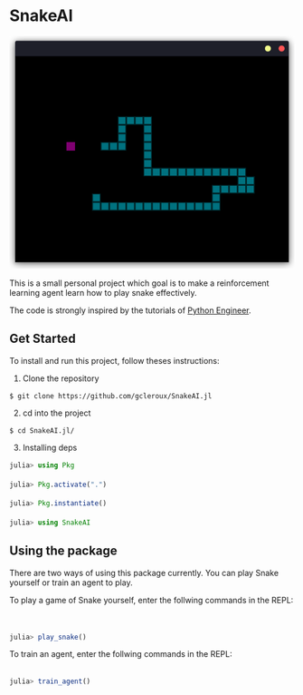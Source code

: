 # SnakeAI

![Image of a game of Snake](https://github.com/gcleroux/SnakeAI.jl/blob/main/assets/Snake.png "A Game of Snake")

This is a small personal project which goal is to make a reinforcement learning agent learn how to play snake effectively.

The code is strongly inspired by the tutorials of [Python Engineer](https://www.youtube.com/watch?v=PJl4iabBEz0&list=PLqnslRFeH2UrDh7vUmJ60YrmWd64mTTKV).

## Get Started
To install and run this project, follow theses instructions:

1. Clone the repository
```
$ git clone https://github.com/gcleroux/SnakeAI.jl
```

2. cd into the project
```
$ cd SnakeAI.jl/
```

3. Installing deps
```julia
julia> using Pkg

julia> Pkg.activate(".")

julia> Pkg.instantiate()

julia> using SnakeAI
```

## Using the package
There are two ways of using this package currently. You can play Snake yourself or train an agent to play.

To play a game of Snake yourself, enter the follwing commands in the REPL:
```julia


julia> play_snake()
```

To train an agent, enter the follwing commands in the REPL:
```julia

julia> train_agent()
```
